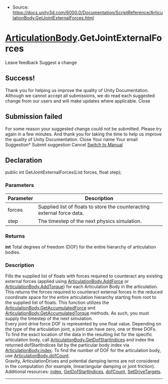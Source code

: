 * Source: https://docs.unity3d.com/6000.0/Documentation/ScriptReference/ArticulationBody.GetJointExternalForces.html

#  [ArticulationBody](https://docs.unity3d.com/6000.0/Documentation/ScriptReference/ArticulationBody.html).GetJointExternalForces
Leave feedback
Suggest a change
## Success!
Thank you for helping us improve the quality of Unity Documentation. Although we cannot accept all submissions, we do read each suggested change from our users and will make updates where applicable.
Close
## Submission failed
For some reason your suggested change could not be submitted. Please <a>try again</a> in a few minutes. And thank you for taking the time to help us improve the quality of Unity Documentation.
Close
Your name Your email Suggestion* Submit suggestion
Cancel
[Switch to Manual](https://docs.unity3d.com/6000.0/Documentation/Manual/class-ArticulationBody.html "Go to ArticulationBody Component in the Manual")
## Declaration
public int GetJointExternalForces(List<float> forces, float step); 
### Parameters
Parameter | Description  
---|---  
forces | Supplied list of floats to store the counteracting external force data.  
step | The timestep of the next physics simulation.  
### Returns
**int** Total degrees of freedom (DOF) for the entire hierarchy of articulation bodies. 
### Description
Fills the supplied list of floats with forces required to counteract any existing external forces (applied using [ArticulationBody.AddForce](https://docs.unity3d.com/6000.0/Documentation/ScriptReference/ArticulationBody.AddForce.html) or [ArticulationBody.AddTorque](https://docs.unity3d.com/6000.0/Documentation/ScriptReference/ArticulationBody.AddTorque.html)) for each Articulation Body in the articulation.
This returns the forces required to counteract external forces in the reduced coordinate space for the entire articulation hierarchy starting from root to the supplied list of floats. This function utilizes the [ArticulationBody.GetAccumulatedForce](https://docs.unity3d.com/6000.0/Documentation/ScriptReference/ArticulationBody.GetAccumulatedForce.html) and [ArticulationBody.GetAccumulatedTorque](https://docs.unity3d.com/6000.0/Documentation/ScriptReference/ArticulationBody.GetAccumulatedTorque.html) methods. As such, you must supply the timestep of the next simulation.   
Every joint drive force DOF is represented by one float value. Depending on the type of the articulation joint, a joint can have zero, one or three DOFs. To find the exact location of the data in the resulting list for the specific articulation body, call [ArticulationBody.GetDofStartIndices](https://docs.unity3d.com/6000.0/Documentation/ScriptReference/ArticulationBody.GetDofStartIndices.html) and index the returned dofStartIndices list by the particular body index via [ArticulationBody.index](https://docs.unity3d.com/6000.0/Documentation/ScriptReference/ArticulationBody-index.html). To find the number of DOF for the articulation body, use [ArticulationBody.dofCount](https://docs.unity3d.com/6000.0/Documentation/ScriptReference/ArticulationBody-dofCount.html).   
Gravity, ArticulationDrives and potential damping terms are not considered in the computation (for example, linear/angular damping or joint friction).   
Additional resources: [index](https://docs.unity3d.com/6000.0/Documentation/ScriptReference/ArticulationBody-index.html), [GetDofStartIndices](https://docs.unity3d.com/6000.0/Documentation/ScriptReference/ArticulationBody.GetDofStartIndices.html), [dofCount](https://docs.unity3d.com/6000.0/Documentation/ScriptReference/ArticulationBody-dofCount.html), [SetDriveTargets](https://docs.unity3d.com/6000.0/Documentation/ScriptReference/ArticulationBody.SetDriveTargets.html).
* * *
